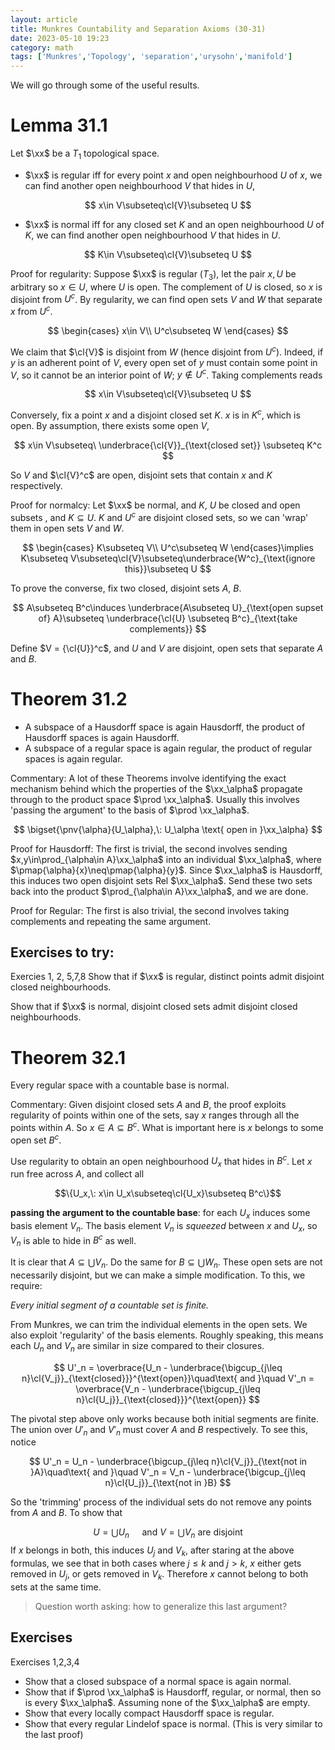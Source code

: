 ```yaml
---
layout: article
title: Munkres Countability and Separation Axioms (30-31)
date: 2023-05-10 19:23
category: math
tags: ['Munkres','Topology', 'separation','urysohn','manifold']
---
```

We will go through some of the useful results.

# Lemma 31.1
Let $\xx$ be a $T_1$ topological space.

- $\xx$ is regular iff for every point $x$ and open neighbourhood $U$ of $x$, we can find another open neighbourhood $V$ that hides in $U$,

$$
x\in V\subseteq\cl{V}\subseteq U
$$

- $\xx$ is normal iff for any closed set $K$ and an open neighbourhood $U$ of $K$, we can find another open neighbourhood $V$ that hides in $U$.

$$
K\in V\subseteq\cl{V}\subseteq U
$$

Proof for regularity: Suppose $\xx$ is regular ($T_3$), let the pair $x,U$ be arbitrary so $x\in U$, where $U$ is open. The complement of $U$ is closed, so $x$ is disjoint from $U^c$. By regularity, we can find open sets $V$ and $W$ that separate $x$ from $U^c$. 

$$
\begin{cases}
x\in V\\
U^c\subseteq W
\end{cases}
$$

We claim that $\cl{V}$ is disjoint from $W$ (hence disjoint from $U^c$). Indeed, if $y$ is an adherent point of $V$, every open set of $y$ must contain some point in $V$, so it cannot be an interior point of $W$; $y\notin U^c$. Taking complements reads

$$
    x\in V\subseteq\cl{V}\subseteq U
$$

Conversely, fix a point $x$ and a disjoint closed set $K$. $x$ is in $K^c$, which is open. By assumption, there exists some open $V$,

$$
    x\in V\subseteq\ \underbrace{\cl{V}}_{\text{closed set}} \subseteq K^c
$$

So $V$ and $\cl{V}^c$ are open, disjoint sets that contain $x$ and $K$ respectively. 

Proof for normalcy: Let $\xx$ be normal, and $K$, $U$ be closed and open subsets , and $K\subseteq U$. $K$ and $U^c$ are disjoint closed sets, so we can 'wrap' them in open sets $V$ and $W$.

$$
\begin{cases}
K\subseteq V\\
U^c\subseteq W
\end{cases}\implies K\subseteq V\subseteq\cl{V}\subseteq\underbrace{W^c}_{\text{ignore this}}\subseteq U
$$

To prove the converse, fix two closed, disjoint sets $A$, $B$.

$$
A\subseteq B^c\induces \underbrace{A\subseteq U}_{\text{open supset of} A}\subseteq \underbrace{\cl{U} \subseteq B^c}_{\text{take complements}}
$$

Define $V = {\cl{U}}^c$, and $U$ and $V$ are disjoint, open sets that separate $A$ and $B$.

# Theorem 31.2
- A subspace of a Hausdorff space is again Hausdorff, the product of Hausdorff spaces is again Hausdorff.
- A subspace of a regular space is again regular, the product of regular spaces is again regular.


Commentary: A lot of these Theorems involve identifying the exact mechanism behind which the properties of the $\xx_\alpha$ propagate through to the product space $\prod \xx_\alpha$. Usually this involves 'passing the argument' to the basis of $\prod \xx_\alpha$.


$$
\bigset{\pnv{\alpha}{U_\alpha},\: U_\alpha \text{ open in }\xx_\alpha}
$$

Proof for Hausdorff: The first is trivial, the second involves sending $x,y\in\prod_{\alpha\in A}\xx_\alpha$ into an individual $\xx_\alpha$, where $\pmap{\alpha}{x}\neq\pmap{\alpha}{y}$. Since $\xx_\alpha$ is Hausdorff, this induces two open disjoint sets Rel $\xx_\alpha$. Send these two sets back into the product $\prod_{\alpha\in A}\xx_\alpha$, and we are done.

Proof for Regular: The first is also trivial, the second involves taking complements and repeating the same argument.


## Exercises to try:

Exercies 1, 2, 5,7,8
Show that if $\xx$ is regular, distinct points admit disjoint closed neighbourhoods.

Show that if $\xx$ is normal, disjoint closed sets admit disjoint closed neighbourhoods.



# Theorem 32.1
Every regular space with a countable base is normal.

Commentary: Given disjoint closed sets $A$ and $B$, the proof exploits regularity of points within one of the sets, say $x$ ranges through all the points within $A$. So $x\in A\subseteq B^c$. What is important here is $x$ belongs to some open set $B^c$.

Use regularity to obtain an open neighbourhood $U_x$ that hides in $B^c$. Let $x$ run free across $A$, and collect all 

$$\{U_x,\: x\in U_x\subseteq\cl{U_x}\subseteq B^c\}$$ 

**passing the argument to the countable base**: for each $U_x$ induces some basis element $V_n$. The basis element $V_n$ is *squeezed* between $x$ and $U_x$, so $V_n$ is able to hide in $B^c$ as well.

It is clear that $A\subseteq \bigcup V_n$. Do the same for $B\subseteq \bigcup W_n$. These open sets are not necessarily disjoint, but we can make a simple modification. To this, we require:


*Every initial segment of a countable set is finite.*

From Munkres, we can trim the individual elements in the open sets. We also exploit 'regularity' of the basis elements. Roughly speaking, this means each $U_n$ and $V_n$ are similar in size compared to their closures.

$$
U'_n = \overbrace{U_n - \underbrace{\bigcup_{j\leq n}\cl{V_j}}_{\text{closed}}}^{\text{open}}\quad\text{ and }\quad V'_n = \overbrace{V_n - \underbrace{\bigcup_{j\leq n}\cl{U_j}}_{\text{closed}}}^{\text{open}}
$$

The pivotal step above only works because both initial segments are finite. The union over $U'_n$ and $V'_n$ must cover $A$ and $B$ respectively. To see this, notice

$$
U'_n = U_n - \underbrace{\bigcup_{j\leq n}\cl{V_j}}_{\text{not in }A}\quad\text{ and }\quad V'_n = V_n - \underbrace{\bigcup_{j\leq n}\cl{U_j}}_{\text{not in }B}
$$

So the 'trimming' process of the individual sets do not remove any points from $A$ and $B$. To show that 

$$
U = \bigcup U_n\quad\text{ and } V = \bigcup V_n \text{ are disjoint}
$$
If $x$ belongs in both, this induces $U_j$ and $V_k$, after staring at the above formulas, we see that in both cases where $j\leq k$ and $j>k$, $x$ either gets removed in $U_j$, or gets removed in $V_k$. Therefore $x$ cannot belong to both sets at the same time.

> Question worth asking: how to generalize this last argument?


## Exercises

Exercises 1,2,3,4

- Show that a closed subspace of a normal space is again normal.
- Show that if $\prod \xx_\alpha$ is Hausdorff, regular, or normal, then so is every $\xx_\alpha$. Assuming none of the $\xx_\alpha$ are empty.
- Show that every locally compact Hausdorff space is regular.
- Show that every regular Lindelof space is normal. (This is very similar to the last proof)